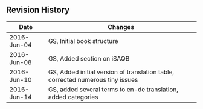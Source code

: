 ## Revision History

|Date       |Changes                        |
|-----------|-------------------------------|
|2016-Jun-04 |GS, Initial book structure        |
|2016-Jun-08 |GS, Added section on iSAQB        |
|2016-Jun-10 |GS, Added initial version of translation table, corrected numerous tiny issues |
|2016-Jun-14 |GS, added several terms to en-de translation, added categories |
